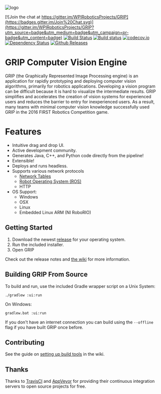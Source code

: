 ![logo](https://cloud.githubusercontent.com/assets/7980882/17223312/feec8d30-54c9-11e6-953c-ec1f9683a257.png)

[![Join the chat at https://gitter.im/WPIRoboticsProjects/GRIP](https://badges.gitter.im/Join%20Chat.svg)](https://gitter.im/WPIRoboticsProjects/GRIP?utm_source=badge&utm_medium=badge&utm_campaign=pr-badge&utm_content=badge)
[![Build Status](https://travis-ci.org/WPIRoboticsProjects/GRIP.svg?branch=master)](https://travis-ci.org/WPIRoboticsProjects/GRIP)
[![Build status](https://ci.appveyor.com/api/projects/status/sbrd2nhpiktlhf58/branch/master?svg=true)](https://ci.appveyor.com/project/JLLeitschuh/grip/branch/master)
[![codecov.io](http://codecov.io/github/WPIRoboticsProjects/GRIP/coverage.svg?branch=master)](http://codecov.io/github/WPIRoboticsProjects/GRIP?branch=master)
[![Dependency Status](https://www.versioneye.com/user/projects/56aaaac57e03c7003ba40ab6/badge.svg?style=plastic)](https://www.versioneye.com/user/projects/56aaaac57e03c7003ba40ab6)
[![Github Releases](https://img.shields.io/github/downloads/WPIRoboticsProjects/GRIP/total.svg)](https://github.com/WPIRoboticsProjects/GRIP/releases/latest)

# GRIP Computer Vision Engine

GRIP (the Graphically Represented Image Processing engine) is an application for rapidly prototyping and deploying computer
vision algorithms, primarily for robotics applications.
Developing a vision program can be difficult because it is hard to visualize the intermediate results. 
GRIP simplifies and accelerates the creation of vision systems for experienced users and reduces the barrier to entry for inexperienced users.
As a result, many teams with minimal computer vision knowledge successfully used GRIP in the 2016 FIRST Robotics Competition game.

# Features

 - Intuitive drag and drop UI.
 - Active development community.
 - Generates Java, C++, and Python code directly from the pipeline!
 - Extensible!
 - Deploys and runs headless.
 - Supports various network protocols
   - [Network Tables](https://github.com/PeterJohnson/ntcore)
   - [Robot Operating System (ROS)](http://www.ros.org/)
   - HTTP
 - OS Support:
     - Windows
     - OSX
     - Linux
     - Embedded Linux ARM (NI RoboRIO)


## Getting Started

1. Download the newest [release](https://github.com/WPIRoboticsProjects/GRIP/releases) for your operating system.
2. Run the included installer.
3. Open GRIP

Check out the release notes and [the wiki](https://github.com/WPIRoboticsProjects/GRIP/wiki) for more information.

## Building GRIP From Source

To build and run, use the included Gradle wrapper script on a Unix System:

    ./gradlew :ui:run

On Windows:

    gradlew.bat :ui:run

If you don't have an internet connection you can build using the `--offline` flag if you have built GRIP once before.

## Contributing

See the guide on [setting up build tools](https://github.com/WPIRoboticsProjects/GRIP/wiki/Setting-up-build-tools) in the wiki.

## Thanks

Thanks to [TravisCI](https://travis-ci.org/) and [AppVeyor](https://www.appveyor.com/) for providing their continuous integration 
servers to open source projects for free.
